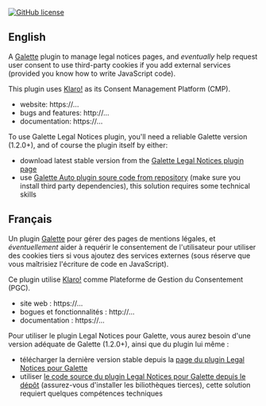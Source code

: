 [![GitHub license](https://img.shields.io/github/license/galette/galette.svg)]()

## English

A [Galette](https://galette.eu) plugin to manage legal notices pages, and *eventually* help request user consent to use third-party cookies if you add external services (provided you know how to write JavaScript code).

This plugin uses [Klaro!](https://github.com/klaro-org/klaro-js) as its Consent Management Platform (CMP).

* website: https://...
* bugs and features: http://...
* documentation: https://...

To use Galette Legal Notices plugin, you'll need a reliable Galette version (1.2.0+), and of course the plugin itself by either:

* download latest stable version from the [Galette Legal Notices plugin page](https://...)
* use [Galette Auto plugin soure code from repository](https://...) (make sure you install third party dependencies), this solution requires some technical skills

## Français

Un plugin [Galette](https://galette.eu) pour gérer des pages de mentions légales, et *éventuellement* aider à requérir le consentement de l'utilisateur pour utiliser des cookies tiers si vous ajoutez des services externes (sous réserve que vous maîtrisiez l'écriture de code en JavaScript).

Ce plugin utilise [Klaro!](https://github.com/klaro-org/klaro-js) comme Plateforme de Gestion du Consentement (PGC).

* site web : https://...
* bogues et fonctionnalités : http://...
* documentation : https://...

Pour utiliser le plugin Legal Notices pour Galette, vous aurez besoin d'une version adéquate de Galette (1.2.0+), ainsi que du plugin lui même :

* télécharger la dernière version stable depuis la [page du  plugin Legal Notices pour Galette](https://...)
* utiliser [le code source du plugin Legal Notices pour Galette depuis le dépôt](https://...) (assurez-vous d'installer les biliothèques tierces), cette solution requiert quelques compétences techniques
